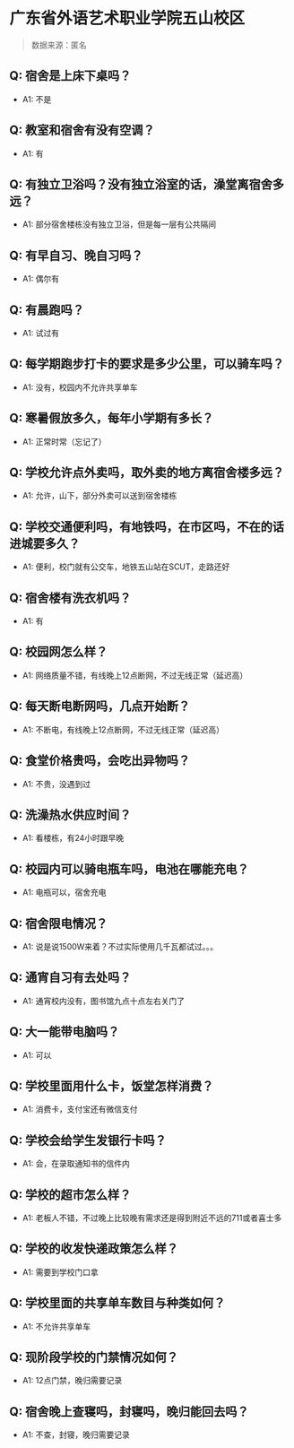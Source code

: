 # 广东省外语艺术职业学院五山校区

> 数据来源：匿名

## Q: 宿舍是上床下桌吗？

- A1: 不是

## Q: 教室和宿舍有没有空调？

- A1: 有

## Q: 有独立卫浴吗？没有独立浴室的话，澡堂离宿舍多远？

- A1: 部分宿舍楼栋没有独立卫浴，但是每一层有公共隔间

## Q: 有早自习、晚自习吗？

- A1: 偶尔有

## Q: 有晨跑吗？

- A1: 试过有

## Q: 每学期跑步打卡的要求是多少公里，可以骑车吗？

- A1: 没有，校园内不允许共享单车

## Q: 寒暑假放多久，每年小学期有多长？

- A1: 正常时常（忘记了）

## Q: 学校允许点外卖吗，取外卖的地方离宿舍楼多远？

- A1: 允许，山下，部分外卖可以送到宿舍楼栋

## Q: 学校交通便利吗，有地铁吗，在市区吗，不在的话进城要多久？

- A1: 便利，校门就有公交车，地铁五山站在SCUT，走路还好

## Q: 宿舍楼有洗衣机吗？

- A1: 有

## Q: 校园网怎么样？

- A1: 网络质量不错，有线晚上12点断网，不过无线正常（延迟高）

## Q: 每天断电断网吗，几点开始断？

- A1: 不断电，有线晚上12点断网，不过无线正常（延迟高）

## Q: 食堂价格贵吗，会吃出异物吗？

- A1: 不贵，没遇到过

## Q: 洗澡热水供应时间？

- A1: 看楼栋，有24小时跟早晚

## Q: 校园内可以骑电瓶车吗，电池在哪能充电？

- A1: 电瓶可以，宿舍充电

## Q: 宿舍限电情况？

- A1: 说是说1500W来着？不过实际使用几千瓦都试过。。。

## Q: 通宵自习有去处吗？

- A1: 通宵校内没有，图书馆九点十点左右关门了

## Q: 大一能带电脑吗？

- A1: 可以

## Q: 学校里面用什么卡，饭堂怎样消费？

- A1: 消费卡，支付宝还有微信支付

## Q: 学校会给学生发银行卡吗？

- A1: 会，在录取通知书的信件内

## Q: 学校的超市怎么样？

- A1: 老板人不错，不过晚上比较晚有需求还是得到附近不远的711或者喜士多

## Q: 学校的收发快递政策怎么样？

- A1: 需要到学校门口拿

## Q: 学校里面的共享单车数目与种类如何？

- A1: 不允许共享单车

## Q: 现阶段学校的门禁情况如何？

- A1: 12点门禁，晚归需要记录

## Q: 宿舍晚上查寝吗，封寝吗，晚归能回去吗？

- A1: 不查，封寝，晚归需要记录

